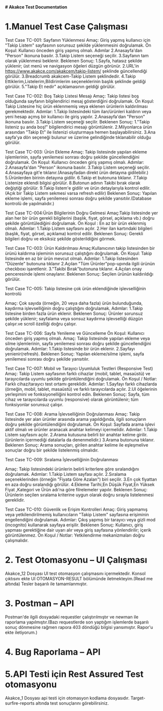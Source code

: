 **# Akakce Test Documentation**
# ****1.Manuel Test Case Çalışması****

Test Case TC-001: Sayfanın Yüklenmesi
Amaç:
Giriş yapmış kullanıcı için "Takip Listem" sayfasının sorunsuz şekilde yüklenmesini doğrulamak.
Ön Koşul:
Kullanıcı önceden giriş yapmış olmalı.
Adımlar
2.Anasayfa'dan "Person" ikonuna basılır.
3.Takip Listem seçeneği seçilir.
3.Sayfanın tam olarak yüklenmesi beklenir.
Beklenen Sonuç:
1.Sayfa, hatasız şekilde yüklenir; üst menü ve navigasyon öğeleri düzgün görünür.
2.URL'in https://www.akakce.com/akakcem/takip-listem/ şeklinde güncellendiği görülür.
3.Breadcrumb akakcem-Takip Listem şeklindedir.
4.Takip Ettiklerim,Listelerim,Bildirimlerim seçeneklerinin başlık şeklinde geldiği görülür.
5."Takip Et nedir" açıklamasının geldiği görülür.


Test Case TC-002: Boş Takip Listesi Mesajı
Amaç:
Takip listesi boş olduğunda sayfanın bilgilendirici mesaj gösterdiğini doğrulamak.
Ön Koşul: Takip Listesine hiç ürün eklenmemiş veya eklenen ürünlerin kaldırılması gerekmektedir.
Adımlar:
1.Takip listesindeki tüm ilan/ürünleri kaldırın veya yeni hesap açmış bir kullanıcı ile giriş yapılır.
2.Anasayfa'dan "Person" ikonuna basılır.
3.Takip Listem seçeneği seçilir.
Beklenen Sonuç:
1."Takip listeniz şu anda boş!" bilgilendirici mesajı görüntülenir.
2.Milyonlarca ürün arasından "Takip Et" ile listenizi oluşturmaya hemen başlayabilirsiniz.
3.Ana sayfa'ya dön seçeneği bulunur ve üzerine gelindiğinde tıklanabilir olduğu görülür.

Test Case TC-003: Ürün Ekleme
Amaç:
Takip listesinde yapılan ekleme işlemlerinin, sayfa yenilemesi sonrası doğru şekilde güncellendiğini doğrulamak.
Ön Koşul:
Kullanıcı önceden giriş yapmış olmalı.
Adımlar:
2.Anasayfa'dan "Person" ikonuna basılır.
3.Takip Listem seçeneği seçilir.
4.Anasayfaya git'e tıklanır.(Anasayfadan direkt ürün detayına gidilebilir.)
5.Ürünlerden birinin detayına gidilir.
6.Takip et butonuna tıklanır.
7.Takip Listenize eklendi bilgisi görülür.
8.Butonun adının Takibi bırak olarak değiştiği görülür.
9.Takip listem'e gidilir ve ürün detaylarıyla kontrol edilir.(Açık bir Takip Listem sekmesi varsa refresh edilir)
Beklenen Sonuç:
Yapılan ekleme işlemi, sayfa yenilemesi sonrası doğru şekilde yansıtılır.(Database kontrolü de yapılmalıdır.)



Test Case TC-004:Ürün Bilgilerinin Doğru Gelmesi
Amaç:Takip listesinde yer alan her bir ürün gerekli bilgilerini (başlık, fiyat, görsel, açıklama vb.) doğru şekilde görüntülediğini doğrulamak.
Ön Koşul :
En az bir ürün eklenmiş olmalı.
Adımlar:
1.Takip Listem sayfasını açılır.
2.Her ilan kartındaki bilgileri (başlık, fiyat, görsel, açıklama) kontrol edilir.
Beklenen Sonuç:
Gerekli bilgileri doğru ve eksiksiz şekilde gösterildiğini görmek.

Test Case TC-003: Ürün Kaldırılması
Amaç:Kullanıcının takip listesinden bir ürünü kaldırma işleminin sorunsuz çalıştığını doğrulamak.
Ön Koşul:
Takip listesinde en az bir ürün mevcut olmalı.
Adımlar:
1.Takip listesinden "Düzenle" butonuna tıklanır
2.Açılan "Tüm Ürünler"pop-upında ilgili ürünün checkboxı işaretlenir.
3."Takibi Bırak"butonuna tıklanır.
4.Açılan onay penceresinde işlemi onaylanır.
Beklenen Sonuç:
Seçilen ürünün kaldırıldığı görülür.


Test Case TC-005: Takip listesine çok ürün eklendiğinde işlevselliğinin kontrolü

Amaç:
Çok sayıda (örneğin, 20 veya daha fazla) ürün bulunduğunda, kaydırma işlevselliğinin doğru çalıştığını doğrulamak.
Adımlar:
1.Takip listesine birden fazla ürün eklenir.
Beklenen Sonuç:
Ürünler sorunsuz şekilde yüklenir; sayfalama veya sonsuz kaydırma işlevselliği düzgün çalışır.ve scroll özelliği doğru çalışır.


Test Case TC-006: Sayfa Yenileme ve Güncelleme
Ön Koşul:
Kullanıcı önceden giriş yapmış olmalı.
Amaç:
Takip listesinde yapılan ekleme veya silme işlemlerinin, sayfa yenilemesi sonrası doğru şekilde güncellendiğini doğrulamak.
Adımlar:
1.Takip listesinde bir ürün eklenir.
2.Sayfayı yenienir(refresh).
Beklenen Sonuç:
Yapılan ekleme/silme işlemi, sayfa yenilemesi sonrası doğru şekilde yansıtılır.


Test Case TC-007: Mobil ve Tarayıcı Uyumluluk Testleri (Responsive Test)
Amaç:
Takip Listem sayfasının farklı cihazlar (mobil, tablet, masaüstü) ve tarayıcılarda uyumlu şekilde görüntülendiğini doğrulamak.
Ön Koşul / Notlar:
Farklı cihaz/tarayıcı test ortamı gereklidir.
Adımlar:
1.Sayfayı farklı cihazlarda (örneğin, mobil, tablet, masaüstü) ve farklı tarayıcılarda açılır.
2.UI öğelerinin yerleşimini ve fonksiyonelliğini kontrol edin.
Beklenen Sonuç:
Sayfa, tüm cihaz ve tarayıcılarda uyumlu (responsive) olarak görüntülenir; tüm fonksiyonlar sorunsuz çalışır.



Test Case TC-008: Arama İşlevselliğinin Doğrulanması
Amaç:
Takip listesinde yer alan ürünler arasında arama yapıldığında, ilgili sonuçların doğru şekilde görüntülendiğini doğrulamak.
Ön Koşul:
Sayfada arama işlevi aktif olmalı ve ürünler aranacak anahtar kelimeyi içermelidir.
Adımlar:
1.Takip Listem sayfasını açılır.
2.Arama kutusuna belirli bir anahtar kelime girilir.(ürünlerin içermediği datalarla da denenmelidir.)
3.Arama butonuna tıklanır.
Beklenen Sonuç:
Arama sonuçları, girilen anahtar kelime ile eşleşmelive  sonuçlar doğru  bir şekilde listelenmiş olmalıdır.



Test Case TC-009: Sıralama İşlevselliğinin Doğrulanması

Amaç:
Takip listesindeki ürünlerin belirli kriterlere göre sıralandığını doğrulamak.
Adımlar:
1.Takip Listem sayfası açılır.
2.Sıralama seçeneklerinden (örneğin "Fiyata Göre Azalan") biri seçilir.
3.En çok fiyattan en aza doğru sıralandığı görülür.
4.Ekleme Tarihi,En Düşük Fiyat,En Yüksek Fiyat ,Kategori ve Ürün adı'na göre filrelemeler yapılır.
Beklenen Sonuç:
Ürünlerin seçilen sıralama kriterine uygun olarak doğru sırayla listelenmesi gereklidir.



Test Case TC-010: Güvenlik ve Erişim Kontrolleri
Amaç:
Giriş yapmamış veya yetkilendirilmemiş kullanıcıların "Takip Listem" sayfasına erişiminin engellendiğini doğrulamak.
Adımlar:
Çıkış yapmış bir tarayıcı veya gizli mod (incognito) kullanarak sayfaya erişilir.
Beklenen Sonuç:
Kullanıcı, giriş yapması gerektiğine dair uyarı alır veya giriş sayfasına yönlendirilir; içerik görüntülenmez.
Ön Koşul / Notlar:
Yetkilendirme mekanizmaları doğru çalışmalıdır.



# ****2. Test Otomasyonu – UI Çalışması****
Akakce_12 Dosyası UI test otomasyon çalışmasını içermektedir. Konsol çıktısını ekte UI OTOMASYON-RESULT bölümünde iletmekteyim.(Read me altında) Tesler başarılı ile tamamlanmıştır.
# ****3. Postman – API****
Postman'de ilgili dosyadaki requestler çalıştırılmıştır ve newman ile raporlama yapılmıştır.(Bazı requestlerde son yaptığım işlemlerde başarılı sonuç dönmesine rağmen rapora 403 döndüğü bilgisi yansımıştır. Rapor'u ekte iletiyorum.)
# ****4. Bug Raporlama – API****

# ****5.API Testi için Rest Assured Test otomasyonu****
Akakce_1 Dosyası api testi için otomasyon kodlama dosyasıdır. Target-surfire-reports altında test sonuçlarını görebilirsiniz.